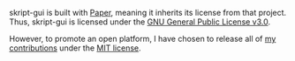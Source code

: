 skript-gui is built with [Paper](https://github.com/PaperMC/Paper), meaning it inherits its license from that project.
Thus, skript-gui is licensed under the [GNU General Public License v3.0](GPL.txt).

However, to promote an open platform, I have chosen to release all of [my contributions](https://github.com/APickledWalrus/skript-gui/commits/master/?author=APickledWalrus) under the [MIT license](MIT.txt).
